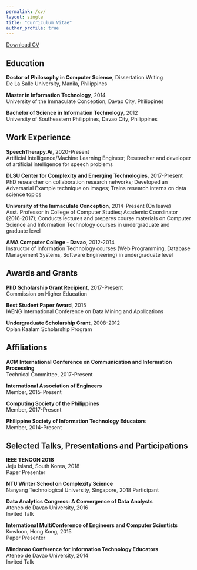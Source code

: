 ```yaml
---
permalink: /cv/
layout: single
title: "Curriculum Vitae"
author_profile: true
---
```

<a href="/assets/files/cv-glenngara.pdf" class="btn btn--info">Download CV</a>  

Education
------
**Doctor of Philosophy in Computer Science**, Dissertation Writing  
De La Salle University, Manila, Philippines  

**Master in Information Technology**, 2014  
University of the Immaculate Conception, Davao City, Philippines  

**Bachelor of Science in Information Technology**, 2012  
University of Southeastern Philippines, Davao City, Philippines  

Work Experience
------
**SpeechTherapy.Ai**, 2020-Present  
Artificial Intelligence/Machine Learning Engineer; Researcher and developer of artificial intelligence for speech problems

**DLSU Center for Complexity and Emerging Technologies**, 2017-Present  
PhD researcher on collaboration research networks; Developed an Adversarial Example technique on images; Trains research interns on data science topics  

**University of the Immaculate Conception**, 2014-Present (On leave)  
Asst. Professor in College of Computer Studies; Academic Coordinator (2016-2017); Conducts lectures and prepares course materials on Computer Science and Information Technology courses in undergraduate and graduate level

**AMA Computer College - Davao**, 2012-2014  
Instructor of Information Technology courses (Web Programming, Database Management Systems, Software Engineering) in undergraduate level

Awards and Grants
------
**PhD Scholarship Grant Recipient**, 2017-Present    
Commission on Higher Education

**Best Student Paper Award**, 2015  
IAENG International Conference on Data Mining and Applications  

**Undergraduate Scholarship Grant**, 2008-2012  
Oplan Kaalam Scholarship Program  

Affiliations
------
**ACM International Conference on Communication and Information Processing**  
Technical Committee, 2017-Present  

**International Association of Engineers**  
Member, 2015-Present  

**Computing Society of the Philippines**  
Member, 2017-Present  

**Philippine Society of Information Technology Educators**  
Member, 2014-Present

Selected Talks, Presentations and Participations
------
**IEEE TENCON 2018**  
Jeju Island, South Korea, 2018  
Paper Presenter

**NTU Winter School on Complexity Science**    
Nanyang Technological University, Singapore, 2018
Participant

**Data Analytics Congress: A Convergence of Data Analysts**  
Ateneo de Davao University, 2016  
Invited Talk

**International MultiConference of Engineers and Computer Scientists**  
Kowloon, Hong Kong, 2015  
Paper Presenter

**Mindanao Conference for Information Technology Educators**  
Ateneo de Davao University, 2014  
Invited Talk
